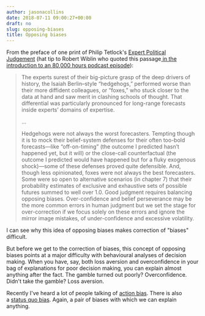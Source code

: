 ```yaml
---
author: jasonacollins
date: 2018-07-11 09:00:27+00:00
draft: no
slug: opposing-biases
title: Opposing biases
---
```


From the preface of one print of Philip Tetlock's [Expert Political Judgement](https://www.jasoncollins.blog/tetlocks-expert-political-judgment-how-good-is-it-how-can-we-know/) (hat tip to Robert Wiblin who quoted this passage[ in the introduction to an 80,000 hours podcast episode](https://80000hours.org/2017/11/prof-tetlock-predicting-the-future/)):


<blockquote>The experts surest of their big-picture grasp of the deep drivers of history, the Isaiah Berlin–style “hedgehogs,” performed worse than their more diffident colleagues, or “foxes,” who stuck closer to the data at hand and saw merit in clashing schools of thought. That differential was particularly pronounced for long-range forecasts inside experts’ domains of expertise.

...

Hedgehogs were not always the worst forecasters. Tempting though it is to mock their belief-system defenses for their often too-bold forecasts—like “off-on-timing” (the outcome I predicted hasn’t happened yet, but it will) or the close-call counterfactual (the outcome I predicted would have happened but for a fluky exogenous shock)—some of these defenses proved quite defensible. And, though less opinionated, foxes were not always the best forecasters. Some were so open to alternative scenarios (in chapter 7) that their probability estimates of exclusive and exhaustive sets of possible futures summed to well over 1.0. Good judgment requires balancing opposing biases. Over-confidence and belief perseverance may be the more common errors in human judgment but we set the stage for over-correction if we focus solely on these errors and ignore the mirror image mistakes, of under-confidence and excessive volatility.</blockquote>


I can see why this idea of opposing biases makes correction of "biases" difficult.

But before we get to the correction of biases, this concept of opposing biases points at a major difficulty with behavioural analyses of decision making. When you have, say, both loss aversion and overconfidence in your bag of explanations for poor decision making, you can explain almost anything after the fact. The gamble turned out poorly? Overconfidence. Didn't take the gamble? Loss aversion.

Recently I've heard a lot of people talking of [action bias](https://www.ezonomics.com/whatis/action-bias/). There is also a [status quo bias](https://en.wikipedia.org/wiki/Status_quo_bias). Again, a pair of biases with which we can explain anything.
